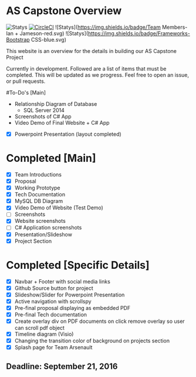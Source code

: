 # AS Capstone Overview

![Statys](https://img.shields.io/badge/Complete-85%25-orange.svg) [![CircleCI](https://img.shields.io/circleci/project/BrightFlair/PHP.Gt.svg?maxAge=2592000?style=flat-square)]()
![Statys](https://img.shields.io/badge/Team Members-Ian + Jameson-red.svg)
![Statys](https://img.shields.io/badge/Frameworks-Bootstrap CSS-blue.svg)


This website is an overview for the details in building our AS Capstone Project 


Currently in development. Followed are a list of items that must be completed. This will be updated as we progress. Feel free to open an issue, or pull requests.

#To-Do's [Main]
* Relationship Diagram of Database
  * SQL Server 2014
* Screenshots of C# App
* Video Demo of Final Website + C# App
- [x] Powerpoint Presentation (layout completed)


# Completed [Main]
- [x] Team Introductions
- [x] Proposal
- [x] Working Prototype
- [x] Tech Documentation
- [x] MySQL DB Diagram
- [x] Video Demo of Website (Test Demo)
- [ ] Screenshots 
 - [x] Website screenshots
 - [ ] C# Application screenshots
- [x] Presentation/Slideshow
- [x] Project Section

# Completed [Specific Details]
- [x] Navbar + Footer with social media links
- [x] Github Source button for project
- [x] Slideshow/Slider for Powerpoint Presentation
- [x] Active navigation with scrollspy
- [x] Pre-final proposal displaying as embedded PDF
- [x] Pre-final Tech documentation
- [x] Create overlay div on PDF documents on click remove overlay so user can scroll pdf object
- [x] Timeline diagram (Visio)
- [x] Changing the transition color of background on projects section
- [x] Splash page for Team Arsenault

## Deadline: September 21, 2016

